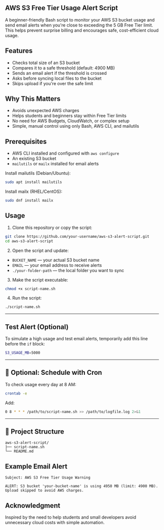 ## AWS S3 Free Tier Usage Alert Script

A beginner-friendly Bash script to monitor your AWS S3 bucket usage and send email alerts when you're close to exceeding the 5 GB Free Tier limit. This helps prevent surprise billing and encourages safe, cost-efficient cloud usage.

## Features

- Checks total size of an S3 bucket
- Compares it to a safe threshold (default: 4900 MB)
- Sends an email alert if the threshold is crossed
- Asks before syncing local files to the bucket
- Skips upload if you're over the safe limit


## Why This Matters

- Avoids unexpected AWS charges
- Helps students and beginners stay within Free Tier limits
- No need for AWS Budgets, CloudWatch, or complex setup
- Simple, manual control using only Bash, AWS CLI, and mailutils


## Prerequisites

- AWS CLI installed and configured with `aws configure`
- An existing S3 bucket
- `mailutils` or `mailx` installed for email alerts

Install mailutils (Debian/Ubuntu):
```bash
sudo apt install mailutils
```
Install mailx (RHEL/CentOS):
```bash
sudo dnf install mailx
```

## Usage

1. Clone this repository or copy the script:
```bash
git clone https://github.com/your-username/aws-s3-alert-script.git
cd aws-s3-alert-script
```

2. Open the script and update:
- `BUCKET_NAME` — your actual S3 bucket name
- `EMAIL` — your email address to receive alerts
- `./your-folder-path` — the local folder you want to sync

3. Make the script executable:
```bash
chmod +x script-name.sh
```

4. Run the script:
```bash
./script-name.sh
```

---

##  Test Alert (Optional)
To simulate a high usage and test email alerts, temporarily add this line before the `if` block:
```bash
S3_USAGE_MB=5000
```

---

## 🔄 Optional: Schedule with Cron
To check usage every day at 8 AM:
```bash
crontab -e
```
Add:
```bash
0 8 * * * /path/to/script-name.sh >> /path/to/logfile.log 2>&1
```

---

## 📂 Project Structure

```
aws-s3-alert-script/
├── script-name.sh
└── README.md
```

## Example Email Alert

```
Subject: AWS S3 Free Tier Usage Warning

ALERT: S3 bucket 'your-bucket-name' is using 4950 MB (limit: 4900 MB). Upload skipped to avoid AWS charges.
```

## Acknowledgment

Inspired by the need to help students and small developers avoid unnecessary cloud costs with simple automation.

